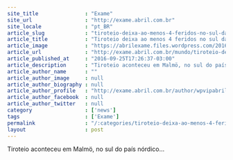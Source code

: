```yaml
---
site_title               : "Exame"
site_url                 : "http://exame.abril.com.br"
site_locale              : "pt_BR"
article_slug             : "tiroteio-deixa-ao-menos-4-feridos-no-sul-da-suecia"
article_title            : "Tiroteio deixa ao menos 4 feridos no sul da Suécia"
article_image            : "https://abrilexame.files.wordpress.com/2016/09/size_960_16_9_tiroteio23.jpg?quality=70&strip=all&w=960"
article_url              : "http://exame.abril.com.br/mundo/tiroteio-deixa-ao-menos-4-feridos-no-sul-da-suecia/"
article_published_at     : "2016-09-25T17:26:37-03:00"
article_description      : "Tiroteio aconteceu em Malmö, no sul do país nórdico..."
article_author_name      : ""
article_author_image     : null
article_author_biography : null
article_author_profile   : "http://exame.abril.com.br/author/wpvipabril/"
article_author_facebook  : null
article_author_twitter   : null
category                 : ['news']
tags                     : ['Exame']
permalink                : "/:categories/tiroteio-deixa-ao-menos-4-feridos-no-sul-da-suecia/"
layout                   : post
---
```


Tiroteio aconteceu em Malmö, no sul do país nórdico...
